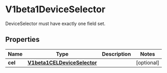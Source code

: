 

# V1beta1DeviceSelector

DeviceSelector must have exactly one field set.
## Properties

Name | Type | Description | Notes
------------ | ------------- | ------------- | -------------
**cel** | [**V1beta1CELDeviceSelector**](V1beta1CELDeviceSelector.md) |  |  [optional]



